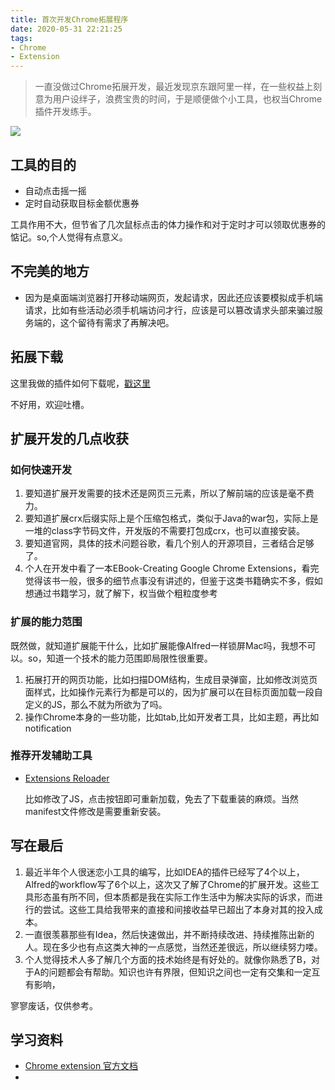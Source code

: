 ```yaml
---
title: 首次开发Chrome拓展程序
date: 2020-05-31 22:21:25
tags:
- Chrome
- Extension
---
```

> 一直没做过Chrome拓展开发，最近发现京东跟阿里一样，在一些权益上刻意为用户设绊子，浪费宝贵的时间，于是顺便做个小工具，也权当Chrome插件开发练手。


![](http://static.1991421.cn/2020/2020-05-31-224428.jpeg)


## 工具的目的
- 自动点击摇一摇
- 定时自动获取目标金额优惠券

工具作用不大，但节省了几次鼠标点击的体力操作和对于定时才可以领取优惠券的惦记。so,个人觉得有点意义。

## 不完美的地方
- 因为是桌面端浏览器打开移动端网页，发起请求，因此还应该要模拟成手机端请求，比如有些活动必须手机端访问才行，应该是可以篡改请求头部来骗过服务端的，这个留待有需求了再解决吧。

## 拓展下载

这里我做的插件如何下载呢，[戳这里](https://github.com/alanhg/jd-tools)

不好用，欢迎吐槽。

## 扩展开发的几点收获

### 如何快速开发
1. 要知道扩展开发需要的技术还是网页三元素，所以了解前端的应该是毫不费力。
2. 要知道扩展crx后缀实际上是个压缩包格式，类似于Java的war包，实际上是一堆的class字节码文件，开发版的不需要打包成crx，也可以直接安装。
3. 要知道官网，具体的技术问题谷歌，看几个别人的开源项目，三者结合足够了。
4. 个人在开发中看了一本EBook-Creating Google Chrome Extensions，看完觉得该书一般，很多的细节点事没有讲述的，但鉴于这类书籍确实不多，假如想通过书籍学习，就了解下，权当做个粗粒度参考


### 扩展的能力范围
既然做，就知道扩展能干什么，比如扩展能像Alfred一样锁屏Mac吗，我想不可以。so，知道一个技术的能力范围即局限性很重要。

1. 拓展打开的网页功能，比如扫描DOM结构，生成目录弹窗，比如修改浏览页面样式，比如操作元素行为都是可以的，因为扩展可以在目标页面加载一段自定义的JS，那么不就为所欲为了吗。
2. 操作Chrome本身的一些功能，比如tab,比如开发者工具，比如主题，再比如notification


### 推荐开发辅助工具
- [Extensions Reloader](https://chrome.google.com/webstore/detail/fimgfedafeadlieiabdeeaodndnlbhid)
	
	比如修改了JS，点击按钮即可重新加载，免去了下载重装的麻烦。当然manifest文件修改是需要重新安装。



## 写在最后
1. 最近半年个人很迷恋小工具的编写，比如IDEA的插件已经写了4个以上，Alfred的workflow写了6个以上，这次又了解了Chrome的扩展开发。这些工具形态虽有所不同，但本质都是我在实际工作生活中为解决实际的诉求，而进行的尝试。这些工具给我带来的直接和间接收益早已超出了本身对其的投入成本。
2. 一直很羡慕那些有Idea，然后快速做出，并不断持续改进、持续推陈出新的人。现在多少也有点这类大神的一点感觉，当然还差很远，所以继续努力喽。
3. 个人觉得技术人多了解几个方面的技术始终是有好处的。就像你熟悉了B，对于A的问题都会有帮助。知识也许有界限，但知识之间也一定有交集和一定互有影响，

寥寥废话，仅供参考。

## 学习资料

- [Chrome extension 官方文档](https://developer.chrome.com/extensions/getstarted)
- 
